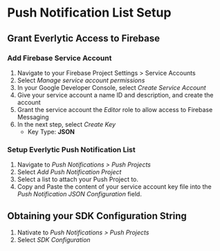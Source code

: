# Push Notification List Setup

## Grant Everlytic Access to Firebase

### Add Firebase Service Account

1. Navigate to your Firebase Project Settings > Service Accounts
1. Select _Manage service account permissions_
1. In your Google Developer Console, select _Create Service Account_
1. Give your service account a name ID and description, and create the account
1. Grant the service account the _Editor_ role to allow access to Firebase Messaging
1. In the next step, select _Create Key_
    - Key Type: **JSON**
    
### Setup Everlytic Push Notification List

1. Navigate to _Push Notifications > Push Projects_
1. Select _Add Push Notification Project_
1. Select a list to attach your Push Project to.
1. Copy and Paste the content of your service account key file into the _Push Notification JSON Configuration_ field.

## Obtaining your SDK Configuration String

1. Nativate to _Push Notifications > Push Projects_
1. Select _SDK Configuration_